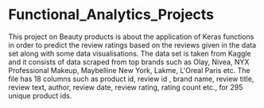 # Functional_Analytics_Projects
This project on Beauty products is about the application of Keras functions in order to predict the review ratings based on the reviews given in the data set along with some data visualisations.
The data set is taken from Kaggle and it consists of data scraped from top brands such as Olay, Nivea, NYX Professional Makeup, Maybelline New York, Lakme, L'Oreal Paris etc. The file has 18 columns such as product id, review id , brand name, review title, review text, author, review date, review rating, rating count etc., for 295 unique product ids.
